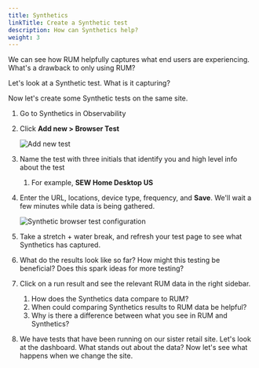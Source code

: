 ```yaml
---
title: Synthetics
linkTitle: Create a Synthetic test
description: How can Synthetics help?
weight: 3
---
```


We can see how RUM helpfully captures what end users are experiencing. What's a drawback to only using RUM?

Let's look at a Synthetic test. What is it capturing?

Now let's create some Synthetic tests on the same site.

1. Go to Synthetics in Observability
1. Click **Add new > Browser Test**

   ![Add new test](../images/add-test.png)

1. Name the test with three initials that identify you and high level info about the test
   1. For example, **SEW Home Desktop US**
1. Enter the URL, locations, device type, frequency, and **Save**. We'll wait a few minutes while data is being gathered.

   ![Synthetic browser test configuration](../images/syn-test-config.png)

1. Take a stretch + water break, and refresh your test page to see what Synthetics has captured.
1. What do the results look like so far? How might this testing be beneficial? Does this spark ideas for more testing?
1. Click on a run result and see the relevant RUM data in the right sidebar.
   1. How does the Synthetics data compare to RUM?
   1. When could comparing Synthetics results to RUM data be helpful?
   1. Why is there a difference between what you see in RUM and Synthetics?
1. We have tests that have been running on our sister retail site. Let's look at the dashboard. What stands out about the data? Now let's see what happens when we change the site.
